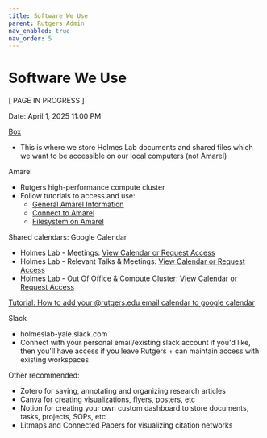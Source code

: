 ```yaml
---
title: Software We Use
parent: Rutgers Admin
nav_enabled: true 
nav_order: 5
---
```

# Software We Use

[ PAGE IN PROGRESS ]

Date: April 1, 2025 11:00 PM

[Box](https://rutgers.app.box.com/folder/0) 
- This is where we store Holmes Lab documents and shared files which we want to be accessible on our local computers (not Amarel)

Amarel 
- Rutgers high-performance compute cluster
- Follow tutorials to access and use:
    - [General Amarel Information](https://holmeslab.github.io/holmeslab/docs/Amarel/amarel-computing/)
    - [Connect to Amarel](https://holmeslab.github.io/holmeslab/docs/Amarel/connect-amarel/)
    - [Filesystem on Amarel](https://holmeslab.github.io/holmeslab/docs/Amarel/filesystem-amarel/)

Shared calendars: Google Calendar
- Holmes Lab - Meetings: [View Calendar or Request Access](https://calendar.google.com/calendar/u/0?cid=Y19hMmJhNjE1MzlmODQzNjBhZmJkYTU2ODM5YjY4MTYwMTZlYWM3OTQ0MGE5NjMyODMxZjVmYjM3NzVjOTcwYzc4QGdyb3VwLmNhbGVuZGFyLmdvb2dsZS5jb20)
- Holmes Lab - Relevant Talks & Meetings: [View Calendar or Request Access](https://calendar.google.com/calendar/u/0?cid=Y19lZGUzOGM4Y2UyZTFjNGNiMTc0ZDVjYTFmYzYwOGE2NGNmYTdmZTIwM2M3NjY1OTdmMDRkNmRkYWNjNzI4YjFjQGdyb3VwLmNhbGVuZGFyLmdvb2dsZS5jb20)
- Holmes Lab - Out Of Office & Compute Cluster: [View Calendar or Request Access](https://calendar.google.com/calendar/u/0?cid=Y19hMzg1ZjhhODRiNmExZjdlNDI0YWYxZTVlNzIzZWZkNmM3N2JjMzEzZDdjN2M5NzkxNWExNDQ3NzRiZjcwOGUzQGdyb3VwLmNhbGVuZGFyLmdvb2dsZS5jb20)

[Tutorial: How to add your @rutgers.edu email calendar to google calendar](https://www.androidpolice.com/add-outlook-calendar-google-calendar-how-to/) 

Slack
- holmeslab-yale.slack.com 
- Connect with your personal email/existing slack account if you'd like, then you'll have access if you leave Rutgers + can maintain access with existing workspaces

Other recommended:
- Zotero for saving, annotating and organizing research articles
- Canva for creating visualizations, flyers, posters, etc
- Notion for creating your own custom dashboard to store documents, tasks, projects, SOPs, etc
- Litmaps and Connected Papers for visualizing citation networks